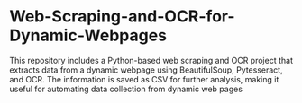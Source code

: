 # Web-Scraping-and-OCR-for-Dynamic-Webpages
This repository includes a Python-based web scraping and OCR project that extracts data from a dynamic webpage using BeautifulSoup, Pytesseract, and OCR. The information is saved as CSV for further analysis, making it useful for automating data collection from dynamic web pages
